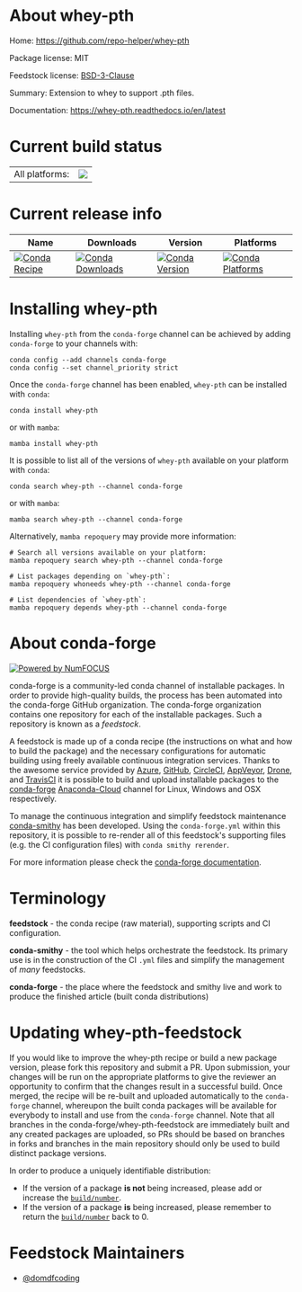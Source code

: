 About whey-pth
==============

Home: https://github.com/repo-helper/whey-pth

Package license: MIT

Feedstock license: [BSD-3-Clause](https://github.com/conda-forge/whey-pth-feedstock/blob/main/LICENSE.txt)

Summary: Extension to whey to support .pth files.

Documentation: https://whey-pth.readthedocs.io/en/latest

Current build status
====================


<table><tr><td>All platforms:</td>
    <td>
      <a href="https://dev.azure.com/conda-forge/feedstock-builds/_build/latest?definitionId=16001&branchName=main">
        <img src="https://dev.azure.com/conda-forge/feedstock-builds/_apis/build/status/whey-pth-feedstock?branchName=main">
      </a>
    </td>
  </tr>
</table>

Current release info
====================

| Name | Downloads | Version | Platforms |
| --- | --- | --- | --- |
| [![Conda Recipe](https://img.shields.io/badge/recipe-whey--pth-green.svg)](https://anaconda.org/conda-forge/whey-pth) | [![Conda Downloads](https://img.shields.io/conda/dn/conda-forge/whey-pth.svg)](https://anaconda.org/conda-forge/whey-pth) | [![Conda Version](https://img.shields.io/conda/vn/conda-forge/whey-pth.svg)](https://anaconda.org/conda-forge/whey-pth) | [![Conda Platforms](https://img.shields.io/conda/pn/conda-forge/whey-pth.svg)](https://anaconda.org/conda-forge/whey-pth) |

Installing whey-pth
===================

Installing `whey-pth` from the `conda-forge` channel can be achieved by adding `conda-forge` to your channels with:

```
conda config --add channels conda-forge
conda config --set channel_priority strict
```

Once the `conda-forge` channel has been enabled, `whey-pth` can be installed with `conda`:

```
conda install whey-pth
```

or with `mamba`:

```
mamba install whey-pth
```

It is possible to list all of the versions of `whey-pth` available on your platform with `conda`:

```
conda search whey-pth --channel conda-forge
```

or with `mamba`:

```
mamba search whey-pth --channel conda-forge
```

Alternatively, `mamba repoquery` may provide more information:

```
# Search all versions available on your platform:
mamba repoquery search whey-pth --channel conda-forge

# List packages depending on `whey-pth`:
mamba repoquery whoneeds whey-pth --channel conda-forge

# List dependencies of `whey-pth`:
mamba repoquery depends whey-pth --channel conda-forge
```


About conda-forge
=================

[![Powered by
NumFOCUS](https://img.shields.io/badge/powered%20by-NumFOCUS-orange.svg?style=flat&colorA=E1523D&colorB=007D8A)](https://numfocus.org)

conda-forge is a community-led conda channel of installable packages.
In order to provide high-quality builds, the process has been automated into the
conda-forge GitHub organization. The conda-forge organization contains one repository
for each of the installable packages. Such a repository is known as a *feedstock*.

A feedstock is made up of a conda recipe (the instructions on what and how to build
the package) and the necessary configurations for automatic building using freely
available continuous integration services. Thanks to the awesome service provided by
[Azure](https://azure.microsoft.com/en-us/services/devops/), [GitHub](https://github.com/),
[CircleCI](https://circleci.com/), [AppVeyor](https://www.appveyor.com/),
[Drone](https://cloud.drone.io/welcome), and [TravisCI](https://travis-ci.com/)
it is possible to build and upload installable packages to the
[conda-forge](https://anaconda.org/conda-forge) [Anaconda-Cloud](https://anaconda.org/)
channel for Linux, Windows and OSX respectively.

To manage the continuous integration and simplify feedstock maintenance
[conda-smithy](https://github.com/conda-forge/conda-smithy) has been developed.
Using the ``conda-forge.yml`` within this repository, it is possible to re-render all of
this feedstock's supporting files (e.g. the CI configuration files) with ``conda smithy rerender``.

For more information please check the [conda-forge documentation](https://conda-forge.org/docs/).

Terminology
===========

**feedstock** - the conda recipe (raw material), supporting scripts and CI configuration.

**conda-smithy** - the tool which helps orchestrate the feedstock.
                   Its primary use is in the construction of the CI ``.yml`` files
                   and simplify the management of *many* feedstocks.

**conda-forge** - the place where the feedstock and smithy live and work to
                  produce the finished article (built conda distributions)


Updating whey-pth-feedstock
===========================

If you would like to improve the whey-pth recipe or build a new
package version, please fork this repository and submit a PR. Upon submission,
your changes will be run on the appropriate platforms to give the reviewer an
opportunity to confirm that the changes result in a successful build. Once
merged, the recipe will be re-built and uploaded automatically to the
`conda-forge` channel, whereupon the built conda packages will be available for
everybody to install and use from the `conda-forge` channel.
Note that all branches in the conda-forge/whey-pth-feedstock are
immediately built and any created packages are uploaded, so PRs should be based
on branches in forks and branches in the main repository should only be used to
build distinct package versions.

In order to produce a uniquely identifiable distribution:
 * If the version of a package **is not** being increased, please add or increase
   the [``build/number``](https://docs.conda.io/projects/conda-build/en/latest/resources/define-metadata.html#build-number-and-string).
 * If the version of a package **is** being increased, please remember to return
   the [``build/number``](https://docs.conda.io/projects/conda-build/en/latest/resources/define-metadata.html#build-number-and-string)
   back to 0.

Feedstock Maintainers
=====================

* [@domdfcoding](https://github.com/domdfcoding/)

